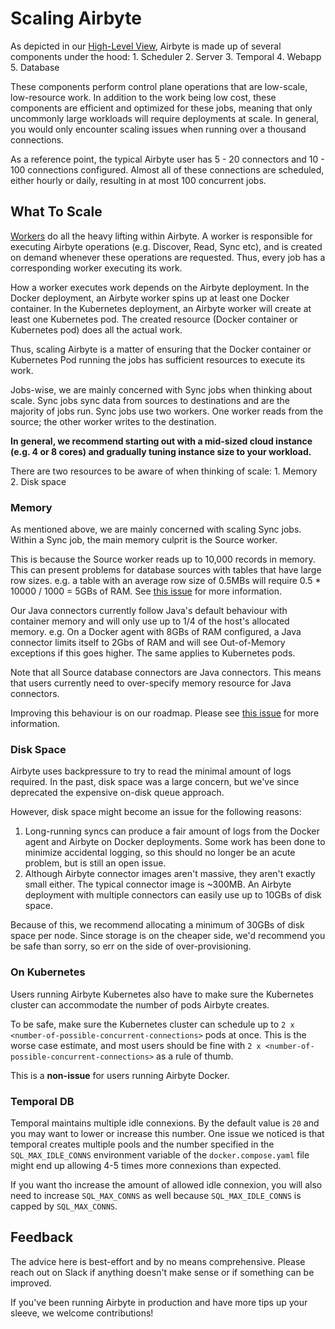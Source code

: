 # Scaling Airbyte

As depicted in our [High-Level View](../understanding-airbyte/high-level-view.md), Airbyte is made up of several components under the hood: 1.
Scheduler 2. Server 3. Temporal 4. Webapp 5. Database

These components perform control plane operations that are low-scale, low-resource work. In addition to the work being low cost, these components are
efficient and optimized for these jobs, meaning that only uncommonly large workloads will require deployments at scale. In general, you would only
encounter scaling issues when running over a thousand connections.

As a reference point, the typical Airbyte user has 5 - 20 connectors and 10 - 100 connections configured. Almost all of these connections are
scheduled, either hourly or daily, resulting in at most 100 concurrent jobs.

## What To Scale

[Workers](../understanding-airbyte/jobs.md) do all the heavy lifting within Airbyte. A worker is responsible for executing Airbyte operations \(e.g.
Discover, Read, Sync etc\), and is created on demand whenever these operations are requested. Thus, every job has a corresponding worker executing its
work.

How a worker executes work depends on the Airbyte deployment. In the Docker deployment, an Airbyte worker spins up at least one Docker container. In
the Kubernetes deployment, an Airbyte worker will create at least one Kubernetes pod. The created resource \(Docker container or Kubernetes pod\) does
all the actual work.

Thus, scaling Airbyte is a matter of ensuring that the Docker container or Kubernetes Pod running the jobs has sufficient resources to execute its
work.

Jobs-wise, we are mainly concerned with Sync jobs when thinking about scale. Sync jobs sync data from sources to destinations and are the majority of
jobs run. Sync jobs use two workers. One worker reads from the source; the other worker writes to the destination.

**In general, we recommend starting out with a mid-sized cloud instance \(e.g. 4 or 8 cores\) and gradually tuning instance size to your workload.**

There are two resources to be aware of when thinking of scale: 1. Memory 2. Disk space

### Memory

As mentioned above, we are mainly concerned with scaling Sync jobs. Within a Sync job, the main memory culprit is the Source worker.

This is because the Source worker reads up to 10,000 records in memory. This can present problems for database sources with tables that have large row
sizes. e.g. a table with an average row size of 0.5MBs will require 0.5 \* 10000 / 1000 = 5GBs of RAM.
See [this issue](https://github.com/airbytehq/airbyte/issues/3439) for more information.

Our Java connectors currently follow Java's default behaviour with container memory and will only use up to 1/4 of the host's allocated memory. e.g.
On a Docker agent with 8GBs of RAM configured, a Java connector limits itself to 2Gbs of RAM and will see Out-of-Memory exceptions if this goes
higher. The same applies to Kubernetes pods.

Note that all Source database connectors are Java connectors. This means that users currently need to over-specify memory resource for Java
connectors.

Improving this behaviour is on our roadmap. Please see [this issue](https://github.com/airbytehq/airbyte/issues/3440) for more information.

### Disk Space

Airbyte uses backpressure to try to read the minimal amount of logs required. In the past, disk space was a large concern, but we've since deprecated
the expensive on-disk queue approach.

However, disk space might become an issue for the following reasons:

1. Long-running syncs can produce a fair amount of logs from the Docker agent and Airbyte on Docker deployments. Some work has been done to minimize
   accidental logging, so this should no longer be an acute problem, but is still an open issue.
2. Although Airbyte connector images aren't massive, they aren't exactly small either. The typical connector image is ~300MB. An Airbyte deployment
   with multiple connectors can easily use up to 10GBs of disk space.

Because of this, we recommend allocating a minimum of 30GBs of disk space per node. Since storage is on the cheaper side, we'd recommend you be safe
than sorry, so err on the side of over-provisioning.

### On Kubernetes

Users running Airbyte Kubernetes also have to make sure the Kubernetes cluster can accommodate the number of pods Airbyte creates.

To be safe, make sure the Kubernetes cluster can schedule up to `2 x <number-of-possible-concurrent-connections>` pods at once. This is the worse case
estimate, and most users should be fine with `2 x <number-of-possible-concurrent-connections>` as a rule of thumb.

This is a **non-issue** for users running Airbyte Docker.

### Temporal DB

Temporal maintains multiple idle connexions. By the default value is `20` and you may want to lower or increase this number. One issue we noticed is
that temporal creates multiple pools and the number specified in the `SQL_MAX_IDLE_CONNS` environment variable of the `docker.compose.yaml` file  
might end up allowing 4-5 times more connexions than expected.

If you want tho increase the amount of allowed idle connexion, you will also need to increase `SQL_MAX_CONNS` as well because `SQL_MAX_IDLE_CONNS`
is capped by `SQL_MAX_CONNS`.

## Feedback

The advice here is best-effort and by no means comprehensive. Please reach out on Slack if anything doesn't make sense or if something can be
improved.

If you've been running Airbyte in production and have more tips up your sleeve, we welcome contributions!

